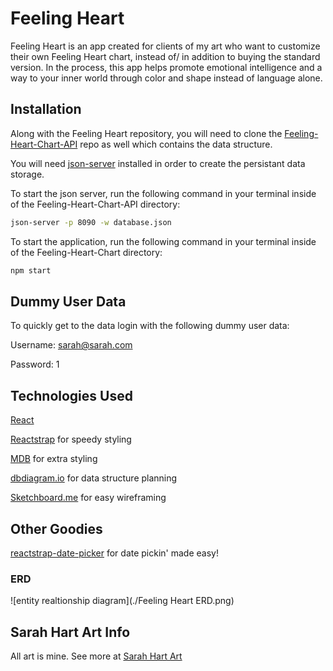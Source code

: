 # Feeling Heart

Feeling Heart is an app created for clients of my art who want to customize their own Feeling Heart chart, instead of/ in addition to buying the standard version. In the process, this app helps promote emotional intelligence and a way to your inner world through color and shape instead of language alone.

## Installation

Along with the Feeling Heart repository, you will need to clone the [Feeling-Heart-Chart-API](https://github.com/sarah-hart-landolt/Feeling-Heart-Chart-API) repo as well which contains the data structure.

You will need [json-server](https://www.npmjs.com/package/json-server) installed in order to create the persistant data storage.

To start the json server, run the following command in your terminal inside of the Feeling-Heart-Chart-API directory:

```bash
json-server -p 8090 -w database.json
```
To start the application, run the following command in your terminal inside of the Feeling-Heart-Chart directory:

```bash
npm start
```
## Dummy User Data

To quickly get to the data login with the following dummy user data:

Username: sarah@sarah.com

Password: 1

## Technologies Used

[React](https://reactjs.org/)

[Reactstrap](https://reactstrap.github.io/) for speedy styling

[MDB](https://mdbootstrap.com/docs/react/getting-started/download/) for extra styling

[dbdiagram.io](https://dbdiagram.io/home) for data structure planning

[Sketchboard.me](https://sketchboard.me/home) for easy wireframing


## Other Goodies

[reactstrap-date-picker](https://github.com/afialapis/reactstrap-date-picker) for date pickin' made easy!

### ERD

![entity realtionship diagram](./Feeling Heart ERD.png)

## Sarah Hart Art Info

All art is mine. See more at [Sarah Hart Art](https://sarahhartlandolt.com/)
